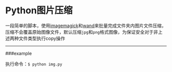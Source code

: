 Python图片压缩
===

一段简单的脚本，使用[imagemagick](http://www.imagemagick.org/)和[wand](https://github.com/dahlia/wand)来批量完成文件夹内图片文件压缩，压缩不会覆盖原始图像文件，默认压缩`jpg`和`png`格式图像，为保证安全对于非上述两种文件类型执行copy操作

---

###example

执行命令：`$ python img.py`
